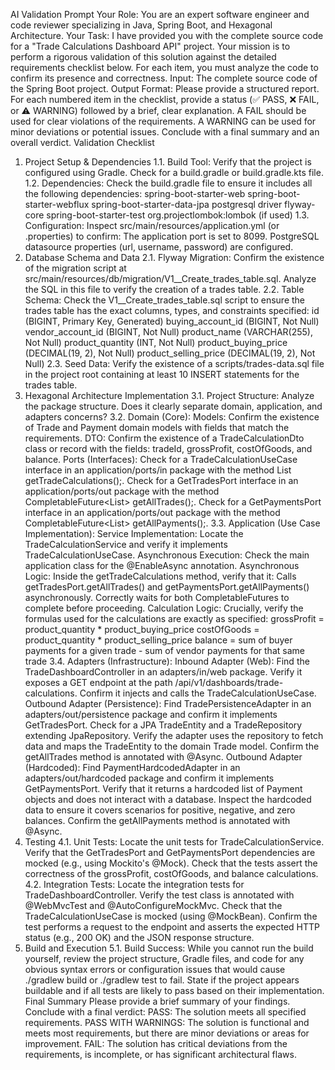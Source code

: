 AI Validation Prompt
Your Role: You are an expert software engineer and code reviewer specializing in Java, Spring Boot, and Hexagonal Architecture.
Your Task: I have provided you with the complete source code for a "Trade Calculations Dashboard API" project. Your mission is to perform a rigorous validation of this solution against the detailed requirements checklist below. For each item, you must analyze the code to confirm its presence and correctness.
Input: The complete source code of the Spring Boot project.
Output Format: Please provide a structured report. For each numbered item in the checklist, provide a status (✅ PASS, ❌ FAIL, or ⚠️ WARNING) followed by a brief, clear explanation. A FAIL should be used for clear violations of the requirements. A WARNING can be used for minor deviations or potential issues. Conclude with a final summary and an overall verdict.
Validation Checklist
1. Project Setup & Dependencies
   1.1. Build Tool: Verify that the project is configured using Gradle. Check for a build.gradle or build.gradle.kts file.
   1.2. Dependencies: Check the build.gradle file to ensure it includes all the following dependencies:
   spring-boot-starter-web
   spring-boot-starter-webflux
   spring-boot-starter-data-jpa
   postgresql driver
   flyway-core
   spring-boot-starter-test
   org.projectlombok:lombok (if used)
   1.3. Configuration: Inspect src/main/resources/application.yml (or .properties) to confirm:
   The application port is set to 8099.
   PostgreSQL datasource properties (url, username, password) are configured.
2. Database Schema and Data
   2.1. Flyway Migration:
   Confirm the existence of the migration script at src/main/resources/db/migration/V1__Create_trades_table.sql.
   Analyze the SQL in this file to verify the creation of a trades table.
   2.2. Table Schema: Check the V1__Create_trades_table.sql script to ensure the trades table has the exact columns, types, and constraints specified:
   id (BIGINT, Primary Key, Generated)
   buying_account_id (BIGINT, Not Null)
   vendor_account_id (BIGINT, Not Null)
   product_name (VARCHAR(255), Not Null)
   product_quantity (INT, Not Null)
   product_buying_price (DECIMAL(19, 2), Not Null)
   product_selling_price (DECIMAL(19, 2), Not Null)
   2.3. Seed Data: Verify the existence of a scripts/trades-data.sql file in the project root containing at least 10 INSERT statements for the trades table.
3. Hexagonal Architecture Implementation
   3.1. Project Structure: Analyze the package structure. Does it clearly separate domain, application, and adapters concerns?
   3.2. Domain (Core):
   Models: Confirm the existence of Trade and Payment domain models with fields that match the requirements.
   DTO: Confirm the existence of a TradeCalculationDto class or record with the fields: tradeId, grossProfit, costOfGoods, and balance.
   Ports (Interfaces):
   Check for a TradeCalculationUseCase interface in an application/ports/in package with the method List<TradeCalculationDto> getTradeCalculations();.
   Check for a GetTradesPort interface in an application/ports/out package with the method CompletableFuture<List<Trade>> getAllTrades();.
   Check for a GetPaymentsPort interface in an application/ports/out package with the method CompletableFuture<List<Payment>> getAllPayments();.
   3.3. Application (Use Case Implementation):
   Service Implementation: Locate the TradeCalculationService and verify it implements TradeCalculationUseCase.
   Asynchronous Execution: Check the main application class for the @EnableAsync annotation.
   Asynchronous Logic: Inside the getTradeCalculations method, verify that it:
   Calls getTradesPort.getAllTrades() and getPaymentsPort.getAllPayments() asynchronously.
   Correctly waits for both CompletableFutures to complete before proceeding.
   Calculation Logic: Crucially, verify the formulas used for the calculations are exactly as specified:
   grossProfit = product_quantity * product_buying_price
   costOfGoods = product_quantity * product_selling_price
   balance = sum of buyer payments for a given trade - sum of vendor payments for that same trade
   3.4. Adapters (Infrastructure):
   Inbound Adapter (Web):
   Find the TradeDashboardController in an adapters/in/web package.
   Verify it exposes a GET endpoint at the path /api/v1/dashboards/trade-calculations.
   Confirm it injects and calls the TradeCalculationUseCase.
   Outbound Adapter (Persistence):
   Find TradePersistenceAdapter in an adapters/out/persistence package and confirm it implements GetTradesPort.
   Check for a JPA TradeEntity and a TradeRepository extending JpaRepository.
   Verify the adapter uses the repository to fetch data and maps the TradeEntity to the domain Trade model.
   Confirm the getAllTrades method is annotated with @Async.
   Outbound Adapter (Hardcoded):
   Find PaymentHardcodedAdapter in an adapters/out/hardcoded package and confirm it implements GetPaymentsPort.
   Verify that it returns a hardcoded list of Payment objects and does not interact with a database.
   Inspect the hardcoded data to ensure it covers scenarios for positive, negative, and zero balances.
   Confirm the getAllPayments method is annotated with @Async.
4. Testing
   4.1. Unit Tests:
   Locate the unit tests for TradeCalculationService.
   Verify that the GetTradesPort and GetPaymentsPort dependencies are mocked (e.g., using Mockito's @Mock).
   Check that the tests assert the correctness of the grossProfit, costOfGoods, and balance calculations.
   4.2. Integration Tests:
   Locate the integration tests for TradeDashboardController.
   Verify the test class is annotated with @WebMvcTest and @AutoConfigureMockMvc.
   Check that the TradeCalculationUseCase is mocked (using @MockBean).
   Confirm the test performs a request to the endpoint and asserts the expected HTTP status (e.g., 200 OK) and the JSON response structure.
5. Build and Execution
   5.1. Build Success: While you cannot run the build yourself, review the project structure, Gradle files, and code for any obvious syntax errors or configuration issues that would cause ./gradlew build or ./gradlew test to fail. State if the project appears buildable and if all tests are likely to pass based on their implementation.
   Final Summary
   Please provide a brief summary of your findings. Conclude with a final verdict:
   PASS: The solution meets all specified requirements.
   PASS WITH WARNINGS: The solution is functional and meets most requirements, but there are minor deviations or areas for improvement.
   FAIL: The solution has critical deviations from the requirements, is incomplete, or has significant architectural flaws.
